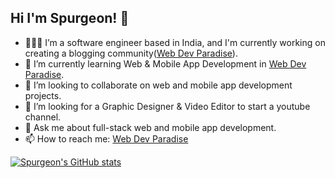## Hi I'm Spurgeon! 👋

- 🧑🏽‍💼 I’m a software engineer based in India, and I'm currently working on creating a blogging community([Web Dev Paradise](https://webdevparadise.com)).
- 📙 I’m currently learning Web & Mobile App Development in [Web Dev Paradise](https://webdevparadise.com).
- 👯 I’m looking to collaborate on web and mobile app development projects.
- 🤔 I’m looking for a Graphic Designer & Video Editor to start a youtube channel.
- 💬 Ask me about full-stack web and mobile app development.
- 📫 How to reach me: [Web Dev Paradise](https://webdevparadise.com/about)

[![Spurgeon's GitHub stats](https://github-readme-stats.vercel.app/api?username=spurgeonprakash&hide=stars,prs,issues,contribs&show_icons=true&theme=github_dark)](https://github.com/anuraghazra/github-readme-stats)
